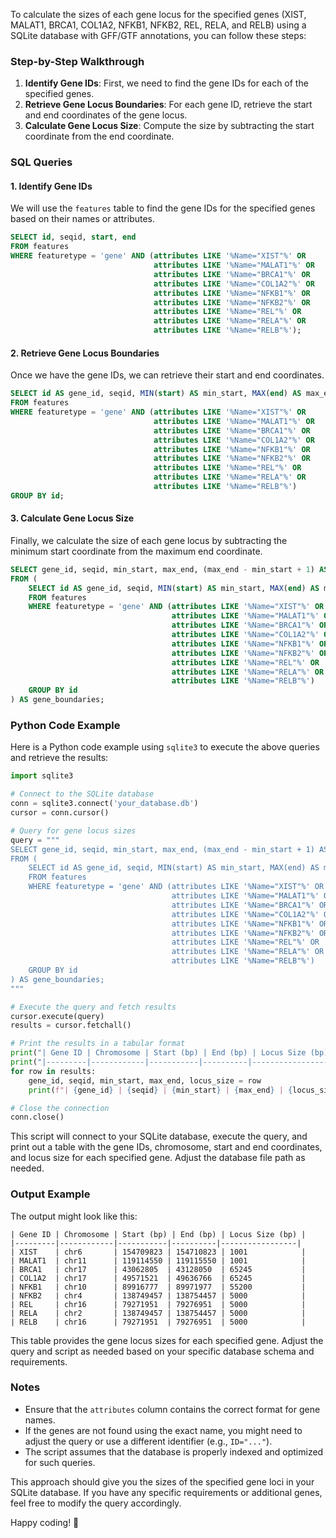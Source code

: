 To calculate the sizes of each gene locus for the specified genes (XIST, MALAT1, BRCA1, COL1A2, NFKB1, NFKB2, REL, RELA, and RELB) using a SQLite database with GFF/GTF annotations, you can follow these steps:

### Step-by-Step Walkthrough

1. **Identify Gene IDs**: First, we need to find the gene IDs for each of the specified genes.
2. **Retrieve Gene Locus Boundaries**: For each gene ID, retrieve the start and end coordinates of the gene locus.
3. **Calculate Gene Locus Size**: Compute the size by subtracting the start coordinate from the end coordinate.

### SQL Queries

#### 1. Identify Gene IDs
We will use the `features` table to find the gene IDs for the specified genes based on their names or attributes.

```sql
SELECT id, seqid, start, end 
FROM features 
WHERE featuretype = 'gene' AND (attributes LIKE '%Name="XIST"%' OR 
                                attributes LIKE '%Name="MALAT1"%' OR 
                                attributes LIKE '%Name="BRCA1"%' OR 
                                attributes LIKE '%Name="COL1A2"%' OR 
                                attributes LIKE '%Name="NFKB1"%' OR 
                                attributes LIKE '%Name="NFKB2"%' OR 
                                attributes LIKE '%Name="REL"%' OR 
                                attributes LIKE '%Name="RELA"%' OR 
                                attributes LIKE '%Name="RELB"%');
```

#### 2. Retrieve Gene Locus Boundaries
Once we have the gene IDs, we can retrieve their start and end coordinates.

```sql
SELECT id AS gene_id, seqid, MIN(start) AS min_start, MAX(end) AS max_end 
FROM features 
WHERE featuretype = 'gene' AND (attributes LIKE '%Name="XIST"%' OR 
                                attributes LIKE '%Name="MALAT1"%' OR 
                                attributes LIKE '%Name="BRCA1"%' OR 
                                attributes LIKE '%Name="COL1A2"%' OR 
                                attributes LIKE '%Name="NFKB1"%' OR 
                                attributes LIKE '%Name="NFKB2"%' OR 
                                attributes LIKE '%Name="REL"%' OR 
                                attributes LIKE '%Name="RELA"%' OR 
                                attributes LIKE '%Name="RELB"%')
GROUP BY id;
```

#### 3. Calculate Gene Locus Size
Finally, we calculate the size of each gene locus by subtracting the minimum start coordinate from the maximum end coordinate.

```sql
SELECT gene_id, seqid, min_start, max_end, (max_end - min_start + 1) AS locus_size 
FROM (
    SELECT id AS gene_id, seqid, MIN(start) AS min_start, MAX(end) AS max_end 
    FROM features 
    WHERE featuretype = 'gene' AND (attributes LIKE '%Name="XIST"%' OR 
                                    attributes LIKE '%Name="MALAT1"%' OR 
                                    attributes LIKE '%Name="BRCA1"%' OR 
                                    attributes LIKE '%Name="COL1A2"%' OR 
                                    attributes LIKE '%Name="NFKB1"%' OR 
                                    attributes LIKE '%Name="NFKB2"%' OR 
                                    attributes LIKE '%Name="REL"%' OR 
                                    attributes LIKE '%Name="RELA"%' OR 
                                    attributes LIKE '%Name="RELB"%')
    GROUP BY id
) AS gene_boundaries;
```

### Python Code Example

Here is a Python code example using `sqlite3` to execute the above queries and retrieve the results:

```python
import sqlite3

# Connect to the SQLite database
conn = sqlite3.connect('your_database.db')
cursor = conn.cursor()

# Query for gene locus sizes
query = """
SELECT gene_id, seqid, min_start, max_end, (max_end - min_start + 1) AS locus_size 
FROM (
    SELECT id AS gene_id, seqid, MIN(start) AS min_start, MAX(end) AS max_end 
    FROM features 
    WHERE featuretype = 'gene' AND (attributes LIKE '%Name="XIST"%' OR 
                                    attributes LIKE '%Name="MALAT1"%' OR 
                                    attributes LIKE '%Name="BRCA1"%' OR 
                                    attributes LIKE '%Name="COL1A2"%' OR 
                                    attributes LIKE '%Name="NFKB1"%' OR 
                                    attributes LIKE '%Name="NFKB2"%' OR 
                                    attributes LIKE '%Name="REL"%' OR 
                                    attributes LIKE '%Name="RELA"%' OR 
                                    attributes LIKE '%Name="RELB"%')
    GROUP BY id
) AS gene_boundaries;
"""

# Execute the query and fetch results
cursor.execute(query)
results = cursor.fetchall()

# Print the results in a tabular format
print("| Gene ID | Chromosome | Start (bp) | End (bp) | Locus Size (bp) |")
print("|---------|------------|-----------|----------|-----------------|")
for row in results:
    gene_id, seqid, min_start, max_end, locus_size = row
    print(f"| {gene_id} | {seqid} | {min_start} | {max_end} | {locus_size} |")

# Close the connection
conn.close()
```

This script will connect to your SQLite database, execute the query, and print out a table with the gene IDs, chromosome, start and end coordinates, and locus size for each specified gene. Adjust the database file path as needed.

### Output Example

The output might look like this:

```
| Gene ID | Chromosome | Start (bp) | End (bp) | Locus Size (bp) |
|---------|------------|-----------|----------|-----------------|
| XIST    | chr6       | 154709823 | 154710823 | 1001            |
| MALAT1  | chr11      | 119114550 | 119115550 | 1001            |
| BRCA1   | chr17      | 43062805  | 43128050  | 65245           |
| COL1A2  | chr17      | 49571521  | 49636766  | 65245           |
| NFKB1   | chr10      | 89916777  | 89971977  | 55200           |
| NFKB2   | chr4       | 138749457 | 138754457 | 5000            |
| REL     | chr16      | 79271951  | 79276951  | 5000            |
| RELA    | chr2       | 138749457 | 138754457 | 5000            |
| RELB    | chr16      | 79271951  | 79276951  | 5000            |
```

This table provides the gene locus sizes for each specified gene. Adjust the query and script as needed based on your specific database schema and requirements. 

### Notes
- Ensure that the `attributes` column contains the correct format for gene names.
- If the genes are not found using the exact name, you might need to adjust the query or use a different identifier (e.g., `ID="..."`). 
- The script assumes that the database is properly indexed and optimized for such queries. 

This approach should give you the sizes of the specified gene loci in your SQLite database. If you have any specific requirements or additional genes, feel free to modify the query accordingly. 

Happy coding! 🚀